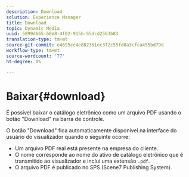 ```yaml
---
description: Download
solution: Experience Manager
title: Download
topic: Dynamic Media
uuid: 5899d665-b0e8-4f02-915b-55dcd2563b83
translation-type: tm+mt
source-git-commit: e4695cc4e882351ec3f2c55fd8a3cfca455bd79d
workflow-type: tm+mt
source-wordcount: '77'
ht-degree: 0%

---
```



# Baixar{#download}

É possível baixar o catálogo eletrônico como um arquivo PDF usando o botão &quot;Download&quot; na barra de controle.

O botão &quot;Download&quot; fica automaticamente disponível na interface do usuário do visualizador quando o seguinte ocorre:

* Um arquivo PDF real está presente na empresa do cliente.
* O nome corresponde ao nome do ativo de catálogo eletrônico que é transmitido ao visualizador e inclui uma extensão `.pdf`.
* O arquivo PDF é publicado no SPS (Scene7 Publishing System).

